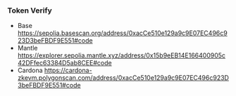 ### Token Verify
- Base https://sepolia.basescan.org/address/0xacCe510e129a9c9E07EC496c923D3beFBDF9E551#code
- Mantle https://explorer.sepolia.mantle.xyz/address/0x15b9eEB14E166400905c42DFfec63384D5ab8CEE#code
- Cardona https://cardona-zkevm.polygonscan.com/address/0xacCe510e129a9c9E07EC496c923D3beFBDF9E551#code